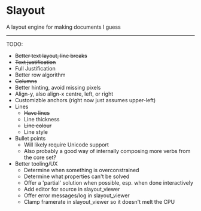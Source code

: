 Slayout
========
A layout engine for making documents I guess

-------------------

TODO:
 * ~~Better text layout, line breaks~~
 * ~~Text justification~~
 * Full Justification
 * Better row algorithm
 * ~~Columns~~
 * Better hinting, avoid missing pixels
 * Align-y, also align-x centre, left, or right
 * Customizble anchors (right now just assumes upper-left)
 * Lines
   - ~~Have lines~~
   - Line thickness
   - ~~Line colour~~
   - Line style
 * Bullet points
   - Will likely require Unicode support
   - Also probably a good way of internally composing more verbs from the core set?
 * Better tooling/UX
   - Determine when something is overconstrained
   - Determine what properties can't be solved
   - Offer a 'partial' solution when possible, esp. when done interactively
   - Add editor for source in slayout_viewer
   - Offer error messages/log in slayout_viewer
   - Clamp framerate in slayout_viewer so it doesn't melt the CPU